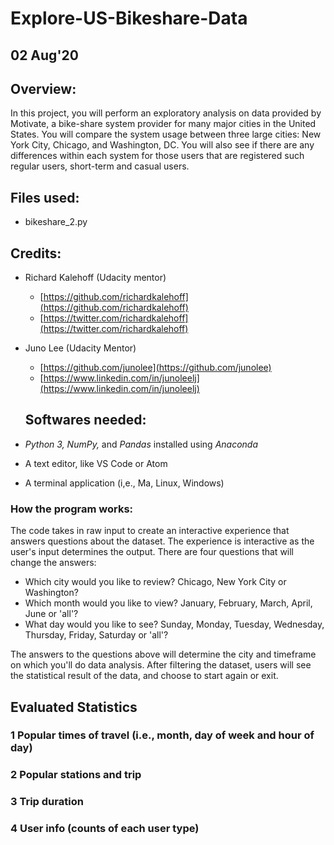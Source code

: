 # Explore-US-Bikeshare-Data

## 02 Aug'20

## **Overview:**
In this project, you will perform an exploratory analysis on data provided by Motivate, a bike-share system provider for many major cities in the United States. You will compare the system usage between three large cities: New York City, Chicago, and Washington, DC. You will also see if there are any differences within each system for those users that are registered such regular users, short-term and casual users.
## **Files used:**
* bikeshare_2.py

## **Credits:**
* Richard Kalehoff (Udacity mentor)
    - [https://github.com/richardkalehoff](https://github.com/richardkalehoff)
    - [https://twitter.com/richardkalehoff](https://twitter.com/richardkalehoff)

* Juno Lee (Udacity Mentor)
    - [https://github.com/junolee](https://github.com/junolee)
    - [https://www.linkedin.com/in/junoleelj](https://www.linkedin.com/in/junoleelj)

    ## **Softwares needed:**
* _Python 3, NumPy,_ and _Pandas_ installed using _Anaconda_
* A text editor, like VS Code or Atom
* A terminal application (i,e., Ma, Linux, Windows)

### **How the program works:**
The code takes in raw input to create an interactive experience that answers questions about the dataset. The experience is interactive as the user's input determines the output. There are four questions that will change the answers:

* Which city would you like to review? Chicago, New York City or Washington?
* Which month would you like to view? January, February, March, April, June or 'all'?
* What day would you like to see? Sunday, Monday, Tuesday, Wednesday, Thursday, Friday, Saturday or 'all'?

The answers to the questions above will determine the city and timeframe on which you'll do data analysis. After filtering the dataset, users will see the statistical result of the data, and choose to start again or exit.
## Evaluated Statistics
### 1 Popular times of travel (i.e., month, day of week and hour of day)
### 2 Popular stations and trip
### 3 Trip duration
### 4 User info (counts of each user type)
